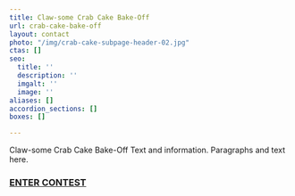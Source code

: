 ```yaml
---
title: Claw-some Crab Cake Bake-Off
url: crab-cake-bake-off
layout: contact
photo: "/img/crab-cake-subpage-header-02.jpg"
ctas: []
seo:
  title: ''
  description: ''
  imgalt: ''
  image: ''
aliases: []
accordion_sections: []
boxes: []

---
```

Claw-some Crab Cake Bake-Off Text and information. Paragraphs and text here.

### <a href="crab-cake-bake-off-form" class="learn-more-anywhere-btn">ENTER CONTEST</a>